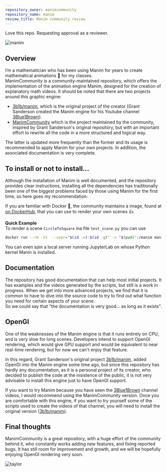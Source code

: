 ```yaml
---
repository_owner: manimcommunity
repository_name: manim
review_title: Manim community review
---
```

Love this repo. Requesting approval as a reviewer.

![manim](https://github.com/pingwie/repo-reviews.github.io/assets/45831026/25ce7761-f6bb-443b-8d0b-ba1fe0390aa4)

## Overview
I’m a mathematician who has been using Manim for years to create mathematical animations :movie_camera: for my classes.  
ManimCommunity is a community-maintained repository, which offers the implementation of the animation engine Manim, designed for the creation of explanatory math videos.
It should be noted that there are two projects around this graphic engine:
- [3b1b/manim](https://github.com/3b1b/manim), which is the original project of the creator (Grant Sanderson created the Manim engine for his Youtube channel [3Blue1Brown](https://www.youtube.com/@3blue1brown)).
- [ManimCommunity](https://github.com/ManimCommunity/manim) which is the project maintained by the community, inspired by Grant Sanderson's original repository, but with an important effort to rewrite all the code in a more structured and logical way.

The latter is updated more frequently than the former and its usage is recommended to apply Manim for your own projects. In addition, the associated documentation is very complete.

## To install or not to install...
Although the installation of Manim is well documented, and the repository provides clear instructions, installing all the dependencies has traditionally been one of the biggest problems faced by those using Manim for the first time, so here goes my recommendation:

If you are familiar with Docker :whale2:, the community maintains a image, found at [on DockerHub](https://hub.docker.com/r/manimcommunity/manim), that you can use to render your own scenes :+1:.

**Quick Example**  
To render a scene `CircleToSquare` ina file `test_scene.py` you can use 
```bash
docker run --rm -it  --user="$(id -u):$(id -g)" -v "$(pwd)":/manim manimcommunity/manim manim test_scenes.py CircleToSquare -qm
```
You can even spin a local server running JupyterLab on whose Python kernel Manin is installed.

## Documentation
The repository has good documentation that can help most initial projects. It has examples and the videos generated by the scripts, but still is a work in progress. When we get into more advanced projects, we find that it is common to have to dive into the source code to try to find out what function you need for certain aspects of your scene.  
So we could say that "the documentation is very good... as long as it exists".

## OpenGl
One of the weaknesses of the Manim engine is that it runs entirely on CPU, and is very slow for long scenes. Developers intend to support OpenGl rendering, which would give GPU support and would be equivalent to near real-time rendering, but for now we can't enjoy that feature.

In this regard, Grant Sanderson's original project [3b1b/manim](https://github.com/3b1b/manim), added OpenGl into the Manim engine some time ago, but since this repository has hardly any documentation, as it is a personal project of its creator, who decided to publish the code at the insistence of the public, it is not very advisable to install this engine just to have OpenGl support.

If you want to try Manim because you have seen the [3Blue1Brown](https://www.youtube.com/@3blue1brown) channel videos, I would recommend using the ManimCommunity version. Once you are comfortable with this engine, if you want to try yourself some of the scripts used to create the videos of that channel, you will need to install the original version ([3b1b/manim](https://github.com/3b1b/manim)).

## Final thoughts
ManimCommunity is a great repository, with a huge effort of the community behind it, who constantly works adding new features, and fixing reported bugs. It has still room for improvement and growth, and we will be hopefully enjoying OpenGl rendering very soon.

![taylor](https://github.com/pingwie/repo-reviews.github.io/assets/45831026/3fecb127-4253-4657-ae2b-91f7c1d3f687)
